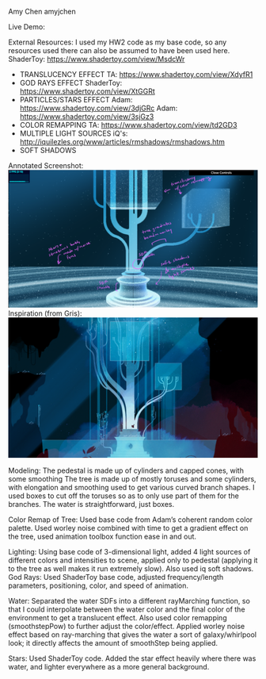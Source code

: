 Amy Chen
amyjchen

Live Demo: 

External Resources:
I used my HW2 code as my base code, so any resources used there can also be assumed to have been used here.
ShaderToy: https://www.shadertoy.com/view/MsdcWr
- TRANSLUCENCY EFFECT
TA: https://www.shadertoy.com/view/XdyfR1
- GOD RAYS EFFECT
ShaderToy: https://www.shadertoy.com/view/XtGGRt
- PARTICLES/STARS EFFECT
Adam: https://www.shadertoy.com/view/3djGRc
Adam: https://www.shadertoy.com/view/3sjGz3
- COLOR REMAPPING
TA: https://www.shadertoy.com/view/td2GD3
- MULTIPLE LIGHT SOURCES
iQ's: http://iquilezles.org/www/articles/rmshadows/rmshadows.htm
- SOFT SHADOWS

Annotated Screenshot:
![](annotated.png)
Inspiration (from Gris):
![](gris_inspiration.png)

Modeling:
The pedestal is made up of cylinders and capped cones, with some smoothing
The tree is made up of mostly toruses and some cylinders, with elongation and smoothing used to get various curved branch shapes. I used boxes to cut off the toruses so as to only use part of them for the branches.
The water is straightforward, just boxes.

Color Remap of Tree:
Used base code from Adam’s coherent random color palette. Used worley noise combined with time to get a gradient effect on the tree, used animation toolbox function ease in and out.

Lighting:
Using base code of 3-dimensional light, added 4 light sources of different colors and intensities to scene, applied only to pedestal (applying it to the tree as well makes it run extremely slow). Also used iq soft shadows.
God Rays:
Used ShaderToy base code, adjusted frequency/length parameters, positioning, color, and speed of animation.

Water:
Separated the water SDFs into a different rayMarching function, so that I could interpolate between the water color and the final color of the environment to get a translucent effect. Also used color remapping (smoothstepPow) to further adjust the color/effect.
Applied worley noise effect based on ray-marching that gives the water a sort of galaxy/whirlpool look; it directly affects the amount of smoothStep being applied.

Stars:
Used ShaderToy code. Added the star effect heavily where there was water, and lighter everywhere as a more general background.
